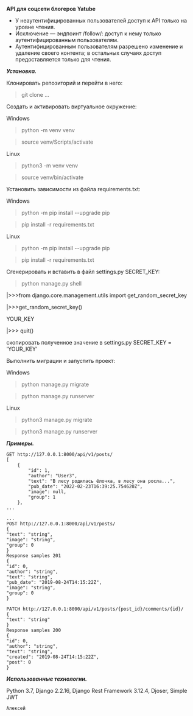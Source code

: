 **API для соцсети блогеров Yatube**

* У неаутентифицированных пользователей доступ к API только на уровне чтения.
* Исключение — эндпоинт /follow/: доступ к нему только аутентифицированным пользователям.
* Аутентифицированным пользователям разрешено изменение и удаление своего контента; в остальных случаях доступ предоставляется только для чтения.

***Установка.***

Клонировать репозиторий и перейти в него:

> git clone ...

Cоздать и активировать виртуальное окружение:

Windows
> python -m venv venv

> source venv/Scripts/activate

Linux
> python3 -m venv venv

> source venv/bin/activate

Установить зависимости из файла requirements.txt:

Windows
> python -m pip install --upgrade pip

> pip install -r requirements.txt

Linux
> python -m pip install --upgrade pip

> pip install -r requirements.txt

Сгенерировать и вставить в файл settings.py SECRET_KEY:

> python manage.py shell

|>>>from django.core.management.utils import get_random_secret_key

|>>>get_random_secret_key()

YOUR_KEY

|>>> quit()

скопировать полученное значение в settings.py SECRET_KEY = 'YOUR_KEY'

Выполнить миграции и запустить проект:

Windows
> python manage.py migrate

> python manage.py runserver

Linux
> python3 manage.py migrate

> python3 manage.py runserver

***Примеры.***
```
GET http://127.0.0.1:8000/api/v1/posts/
[
    {
        "id": 1,
        "author": "User3",
        "text": "В лесу родилась ёлочка, в лесу она росла...",
        "pub_date": "2022-02-23T16:39:25.754620Z",
        "image": null,
        "group": 1
    },
...

...
POST http://127.0.0.1:8000/api/v1/posts/
{
"text": "string",
"image": "string",
"group": 0
}
Response samples 201
{
"id": 0,
"author": "string",
"text": "string",
"pub_date": "2019-08-24T14:15:22Z",
"image": "string",
"group": 0
}
```
```
PATCH http://127.0.0.1:8000/api/v1/posts/{post_id}/comments/{id}/
{
"text": "string"
}
Response samples 200
{
"id": 0,
"author": "string",
"text": "string",
"created": "2019-08-24T14:15:22Z",
"post": 0
}
```

***Использованные технологии.***

Python 3.7, Django 2.2.16,  Django Rest Framework 3.12.4, Djoser, Simple JWT


```
Алексей
```
